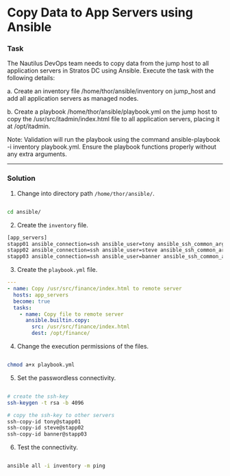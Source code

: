 # Copy Data to App Servers using Ansible

### Task

The Nautilus DevOps team needs to copy data from the jump host to all application servers in Stratos DC using Ansible. Execute the task with the following details:


a. Create an inventory file /home/thor/ansible/inventory on jump_host and add all application servers as managed nodes.


b. Create a playbook /home/thor/ansible/playbook.yml on the jump host to copy the /usr/src/itadmin/index.html file to all application servers, placing it at /opt/itadmin.


Note: Validation will run the playbook using the command ansible-playbook -i inventory playbook.yml. Ensure the playbook functions properly without any extra arguments.

---

### Solution

1. Change into directory path `/home/thor/ansible/`.

```bash

cd ansible/

```

2. Create the `inventory` file.

```bash
[app_servers]
stapp01 ansible_connection=ssh ansible_user=tony ansible_ssh_common_args='-o StrictHostKeyChecking=no'
stapp02 ansible_connection=ssh ansible_user=steve ansible_ssh_common_args='-o StrictHostKeyChecking=no'
stapp03 ansible_connection=ssh ansible_user=banner ansible_ssh_common_args='-o StrictHostKeyChecking=no'
```

3. Create the `playbook.yml` file.

```yaml
---
- name: Copy /usr/src/finance/index.html to remote server
  hosts: app_servers
  become: true
  tasks:
    - name: Copy file to remote server
      ansible.builtin.copy:
        src: /usr/src/finance/index.html
        dest: /opt/finance/
```

4. Change the execution permissions of the files.

```bash

chmod a+x playbook.yml

```

5. Set the passwordless connectivity.

```bash

# create the ssh-key
ssh-keygen -t rsa -b 4096

# copy the ssh-key to other servers
ssh-copy-id tony@stapp01
ssh-copy-id steve@stapp02
ssh-copy-id banner@stapp03

```

6. Test the connectivity.

```bash

ansible all -i inventory -m ping

```
